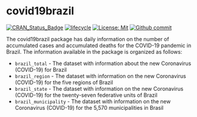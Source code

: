
<!-- README.md is generated from README.Rmd. Please edit that fiel -->

# covid19brazil

<!--badges: start -->

[![CRAN_Status_Badge](https://www.r-pkg.org/badges/version/covid19brazil)](https://cran.r-project.org/package=covid19brazil)
[![lifecycle](https://img.shields.io/badge/lifecycle-experimental-orange.svg)](https://lifecycle.r-lib.org/articles/stages.html)
[![License:
Mit](https://img.shields.io/badge/License-MIT-blue.svg)](https://opensource.org/licenses/MIT)
[![Github
commit](https://img.shields.io/github/last-commit/AlexandreLoures/covid19brazil)](https://github.com/covid19brazil/commit/main)
<!-- badges: end -->

The covid19brazil package has daily information on the number of
accumulated cases and accumulated deaths for the COVID-19 pandemic in
Brazil. The information available in the package is organized as
follows:

-   `brazil_total` - The dataset with information about the new
    Coronavirus (COVID-19) for Brazil
-   `brazil_region` - The dataset with information on the new
    Coronavirus (COVID-19) for the five regions of Brazil
-   `brazil_state` - The dataset with information on the new Coronavirus
    (COVID-19) for the twenty-seven federative units of Brazil
-   `brazil_municipality` - The dataset with information on the new
    Coronavirus (COVID-19) for the 5,570 municipalities in Brasil
